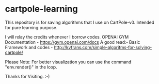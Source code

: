 # cartpole-learning
This repository is for saving algorithms that I use on CartPole-v0. Intended for pure learning purpose.

I will relay the credits whenever I borrow codes.
OPENAI GYM Documentation - https://gym.openai.com/docs
A good read:- 
Basic Framework and codes - http://kvfrans.com/simple-algoritms-for-solving-cartpole/

Please Note: For better visualization you can use the command "env.render()" in the loop.

Thanks for Visiting. :-)
